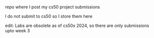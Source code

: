 repo where I post my cs50 project submissions

I do not submit to cs50 so I store them here

edit: Labs are obsolete as of cs50x 2024, so there are only submissions upto week 3 
